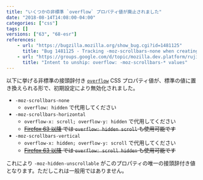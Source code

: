 ```yaml
---
title: "いくつかの非標準 `overflow` プロパティ値が廃止されました"
date: "2018-08-14T14:08:00-04:00"
categories: ["css"]
tags: []
versions: ["63", "68-esr"]
references:
    - url: "https://bugzilla.mozilla.org/show_bug.cgi?id=1481125"
      title: "Bug 1481125 - Tracking -moz-scrollbars-none when creating webcompat issues."
    - url: "https://groups.google.com/d/topic/mozilla.dev.platform/rujif05uOTo/discussion"
      title: "Intent to unship: overflow: -moz-scrollbars-* values"
---
```

以下に挙げる非標準の接頭辞付き [`overflow`](https://developer.mozilla.org/docs/Web/CSS/overflow) CSS プロパティ値が、標準の値に置き換えられる形で、初期設定により無効化されました。

* `-moz-scrollbars-none`
    * `overflow: hidden` で代用してください
* `-moz-scrollbars-horizontal`
    * `overflow-x: scroll; overflow-y: hidden` で代用してください
    * <del>[Firefox 63 以降](https://www.fxsitecompat.dev/ja/docs/2018/overflow-shorthand-syntax-has-been-updated-to-swap-2-values/) では `overflow: hidden scroll` も使用可能です</del>
* `-moz-scrollbars-vertical`
    * `overflow-x: hidden; overflow-y: scroll` で代用してください
    * <del>[Firefox 63 以降](https://www.fxsitecompat.dev/ja/docs/2018/overflow-shorthand-syntax-has-been-updated-to-swap-2-values/) では `overflow: scroll hidden` も使用可能です</del>

これにより `-moz-hidden-unscrollable` がこのプロパティの唯一の接頭辞付き値となります。ただしこれは一般用ではありません。
